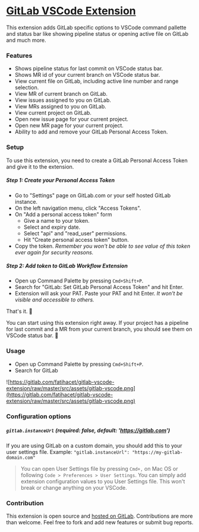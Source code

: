 # [GitLab VSCode Extension](https://gitlab.com/fatihacet/gitlab-vscode-extension)

This extension adds GitLab specific options to VSCode command pallette and status bar like showing pipeline status or opening active file on GitLab and much more.

### Features

- Shows pipeline status for last commit on VSCode status bar.
- Shows MR id of your current branch on VSCode status bar.
- View current file on GitLab, including active line number and range selection.
- View MR of current branch on GitLab.
- View issues assigned to you on GitLab.
- View MRs assigned to you on GitLab.
- View current project on GitLab.
- Open new issue page for your current project.
- Open new MR page for your current project.
- Ability to add and remove your GitLab Personal Access Token.


### Setup

To use this extension, you need to create a GitLab Personal Access Token and give it to the extension.

##### Step 1: Create your Personal Access Token
- Go to "Settings" page on GitLab.com or your self hosted GitLab instance.
- On the left navigation menu, click "Access Tokens".
- On "Add a personal access token" form
  - Give a name to your token.
  - Select and expiry date.
  - Select "api" and "read_user" permissions.
  - Hit "Create personal access token" button.
- Copy the token. _Remember you won't be able to see value of this token ever again for security reasons._

##### Step 2: Add token to GitLab Workflow Extension
- Open up Command Palette by pressing `Cmd+Shift+P`.
- Search for "GitLab: Set GitLab Personal Access Token" and hit Enter.
- Extension will ask your PAT. Paste your PAT and hit Enter. _It won't be visible and accessible to others._

That's it. 🏁

You can start using this extension right away. If your project has a pipeline for last commit and a MR from your current branch, you should see them on VSCode status bar. 🎉

### Usage
- Open up Command Palette by pressing `Cmd+Shift+P`.
- Search for GitLab

![https://gitlab.com/fatihacet/gitlab-vscode-extension/raw/master/src/assets/gitlab-vscode.png](https://gitlab.com/fatihacet/gitlab-vscode-extension/raw/master/src/assets/gitlab-vscode.png)


### Configuration options

##### `gitlab.instanceUrl` (required: false, default: 'https://gitlab.com')
If you are using GitLab on a custom domain, you should add this to your user settings file. Example: `"gitlab.instanceUrl": "https://my-gitlab-domain.com"`

> You can open User Settings file by pressing `Cmd+,` on Mac OS or following `Code > Preferences > User Settings`. You can simply add extension configuration values to you User Settings file. This won't break or change anything on your VSCode.


### Contribution
This extension is open source and [hosted on GitLab](https://gitlab.com/fatihacet/gitlab-vscode-extension). Contributions are more than welcome. Feel free to fork and add new features or submit bug reports.
